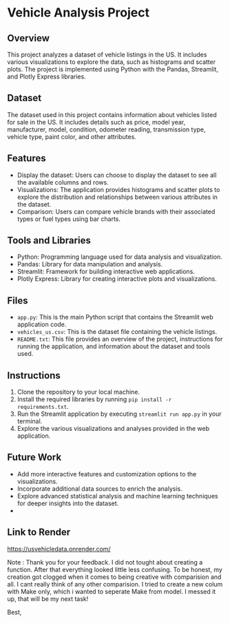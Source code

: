 # Vehicle Analysis Project

## Overview
This project analyzes a dataset of vehicle listings in the US. It includes various visualizations to explore the data, such as histograms and scatter plots. The project is implemented using Python with the Pandas, Streamlit, and Plotly Express libraries.

## Dataset
The dataset used in this project contains information about vehicles listed for sale in the US. It includes details such as price, model year, manufacturer, model, condition, odometer reading, transmission type, vehicle type, paint color, and other attributes.

## Features
- Display the dataset: Users can choose to display the dataset to see all the available columns and rows.
- Visualizations: The application provides histograms and scatter plots to explore the distribution and relationships between various attributes in the dataset.
- Comparison: Users can compare vehicle brands with their associated types or fuel types using bar charts.

## Tools and Libraries
- Python: Programming language used for data analysis and visualization.
- Pandas: Library for data manipulation and analysis.
- Streamlit: Framework for building interactive web applications.
- Plotly Express: Library for creating interactive plots and visualizations.

## Files
- `app.py`: This is the main Python script that contains the Streamlit web application code.
- `vehicles_us.csv`: This is the dataset file containing the vehicle listings.
- `README.txt`: This file provides an overview of the project, instructions for running the application, and information about the dataset and tools used.

## Instructions
1. Clone the repository to your local machine.
2. Install the required libraries by running `pip install -r requirements.txt`.
3. Run the Streamlit application by executing `streamlit run app.py` in your terminal.
4. Explore the various visualizations and analyses provided in the web application.

## Future Work
- Add more interactive features and customization options to the visualizations.
- Incorporate additional data sources to enrich the analysis.
- Explore advanced statistical analysis and machine learning techniques for deeper insights into the dataset.
- 
## Link to Render 

https://usvehicledata.onrender.com/


Note : Thank you for your feedback. I did not tought about creating a function. After that everything looked little less confusing. To be honest, my creation got clogged when it comes to being creative with comparision and all. I cant really think of any other comparision. I tried to create a new colum with Make only, which i wanted to seperate Make from model. I messed it up, that will be my next task!

Best,
